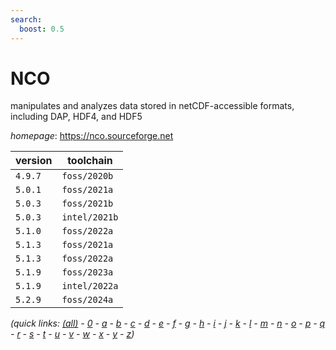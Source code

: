 ```yaml
---
search:
  boost: 0.5
---
```

# NCO

manipulates and analyzes data stored in netCDF-accessible formats, including DAP, HDF4, and HDF5

*homepage*: <https://nco.sourceforge.net>

version | toolchain
--------|----------
``4.9.7`` | ``foss/2020b``
``5.0.1`` | ``foss/2021a``
``5.0.3`` | ``foss/2021b``
``5.0.3`` | ``intel/2021b``
``5.1.0`` | ``foss/2022a``
``5.1.3`` | ``foss/2021a``
``5.1.3`` | ``foss/2022a``
``5.1.9`` | ``foss/2023a``
``5.1.9`` | ``intel/2022a``
``5.2.9`` | ``foss/2024a``


*(quick links: [(all)](../index.md) - [0](../0/index.md) - [a](../a/index.md) - [b](../b/index.md) - [c](../c/index.md) - [d](../d/index.md) - [e](../e/index.md) - [f](../f/index.md) - [g](../g/index.md) - [h](../h/index.md) - [i](../i/index.md) - [j](../j/index.md) - [k](../k/index.md) - [l](../l/index.md) - [m](../m/index.md) - [n](../n/index.md) - [o](../o/index.md) - [p](../p/index.md) - [q](../q/index.md) - [r](../r/index.md) - [s](../s/index.md) - [t](../t/index.md) - [u](../u/index.md) - [v](../v/index.md) - [w](../w/index.md) - [x](../x/index.md) - [y](../y/index.md) - [z](../z/index.md))*

